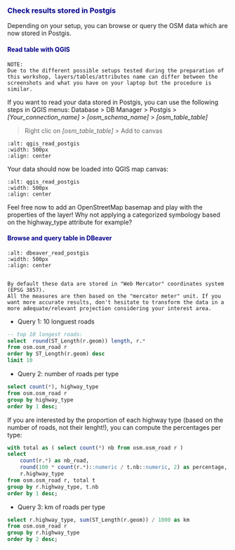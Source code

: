 
### <span style="color:darkblue">Check results stored in Postgis<span>

Depending on your setup, you can browse or query the OSM data which are now stored in Postgis.



#### <span style="color:darkblue">Read table with QGIS<span>
```{note}
NOTE:
Due to the different possible setups tested during the preparation of this workshop, layers/tables/attributes name can differ between the screenshots and what you have on your laptop but the procedure is similar.
```

If you want to read your data stored in Postgis, you can use the following steps in QGIS menus:
Database > DB Manager > Postgis > _[Your_connection_name]_ > _[osm_schema_name]_ > _[osm_table_table]_
> Right clic on _[osm_table_table]_ > Add to canvas

```{image} ./figures/qgis_read_postgis.png
:alt: qgis_read_postgis
:width: 500px
:align: center
```

Your data should now be loaded into QGIS map canvas:

```{image} ./figures/qgis_read_postgis_2.png
:alt: qgis_read_postgis
:width: 500px
:align: center
```
Feel free now to add an OpenStreetMap basemap and play with the properties of the layer!
Why not applying a categorized symbology based on the highway_type attribute for example?

#### <span style="color:darkblue">Browse and query table in DBeaver<span>


```{image} ./figures/dbeaver_browse_data.png
:alt: dbeaver_read_postgis
:width: 500px
:align: center
```


```{warning}

By default these data are stored in "Web Mercator" coordinates system (EPSG 3857).
All the measures are then based on the "mercator meter" unit. If you want more accurate results, don't hesitate to transform the data in a more adequate/relevant projection considering your interest area.
```

- Query 1: 10 longuest roads

```sql
-- top 10 longest roads:
select  round(ST_Length(r.geom)) length, r.*
from osm.osm_road r
order by ST_Length(r.geom) desc 
limit 10
```


- Query 2: number of roads per type

```sql
select count(*), highway_type 
from osm.osm_road r
group by highway_type
order by 1 desc;
```


If you are interested by the proportion of each highway type (based on the number of roads, not their lenght!), you can compute the percentages per type:
```sql
with total as ( select count(*) nb from osm.osm_road r )
select 
	count(r.*) as nb_road, 
	round(100 * count(r.*)::numeric / t.nb::numeric, 2) as percentage, 
	r.highway_type 
from osm.osm_road r, total t
group by r.highway_type, t.nb
order by 1 desc; 
```

- Query 3: km of roads per type
```sql
select r.highway_type, sum(ST_Length(r.geom)) / 1000 as km
from osm.osm_road r
group by r.highway_type
order by 2 desc;
```


